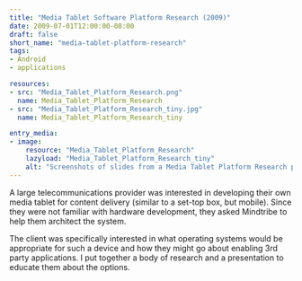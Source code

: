 ```yaml
---
title: "Media Tablet Software Platform Research (2009)"
date: 2009-07-01T12:00:00-08:00
draft: false
short_name: "media-tablet-platform-research"
tags: 
- Android
- applications

resources:
- src: "Media_Tablet_Platform_Research.png"
  name: Media_Tablet_Platform_Research
- src: "Media_Tablet_Platform_Research_tiny.jpg"
  name: Media_Tablet_Platform_Research_tiny

entry_media:
- image:
    resource: "Media_Tablet_Platform_Research"
    lazyload: "Media_Tablet_Platform_Research_tiny"
    alt: "Screenshots of slides from a Media Tablet Platform Research presentation"
---
```

A large telecommunications provider was interested in developing their own media tablet for content delivery (similar to a set-top box, but mobile). Since they were not familiar with hardware development, they asked Mindtribe to help them architect the system.

The client was specifically interested in what operating systems would be appropriate for such a device and how they might go about enabling 3rd party applications. I put together a body of research and a presentation to educate them about the options.
